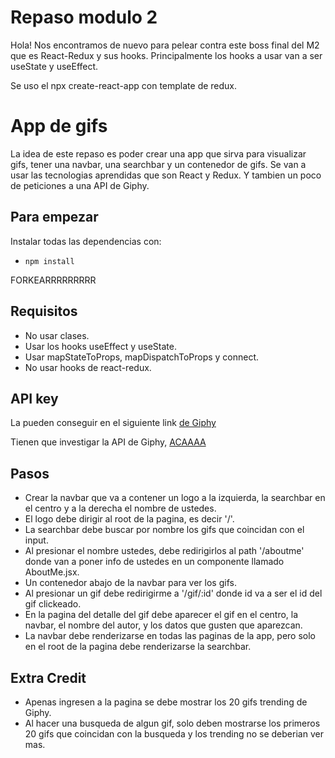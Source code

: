 ﻿# Repaso modulo 2

Hola! Nos encontramos de nuevo para pelear contra este boss final del M2 que es React-Redux y sus hooks. Principalmente los hooks a usar van a ser useState y useEffect.

Se uso el npx create-react-app con template de redux.


# App de gifs

La idea de este repaso es poder crear una app que sirva para visualizar gifs, tener una navbar, una searchbar y un contenedor de gifs.
Se van a usar las tecnologias aprendidas que son React y Redux. Y tambien un poco de peticiones a una API de Giphy.

## Para empezar
Instalar todas las dependencias con:

 - `npm install`

FORKEARRRRRRRRR
## Requisitos
 - No usar clases.
 - Usar los hooks useEffect y useState.
 - Usar mapStateToProps, mapDispatchToProps y connect.
 - No usar hooks de react-redux.

## API key

La pueden conseguir en el siguiente link [de Giphy](https://developers.giphy.com)

Tienen que investigar la API de Giphy, [ACAAAA](https://developers.giphy.com/docs/api#quick-start-guide)
## Pasos

 - Crear la navbar que va a contener un logo a la izquierda, la searchbar en el centro y a la derecha el nombre de ustedes.
 - El logo debe dirigir al root de la pagina, es decir '/'.
 - La searchbar debe buscar por nombre los gifs que coincidan con el input.
 - Al presionar el nombre ustedes, debe redirigirlos al path '/aboutme' donde van a poner info de ustedes en un componente llamado AboutMe.jsx.
 - Un contenedor abajo de la navbar para ver los gifs.
 - Al presionar un gif debe redirigirme a '/gif/:id' donde id va a ser el id del gif clickeado.
 - En la pagina del detalle del gif debe aparecer el gif en el centro, la navbar, el nombre del autor, y los datos que gusten que aparezcan.
 - La navbar debe renderizarse en todas las paginas de la app, pero solo en el root de la pagina debe renderizarse la searchbar.
 ## Extra Credit
 
 - Apenas ingresen a la pagina se debe mostrar los 20 gifs trending de Giphy.
 - Al hacer una busqueda de algun gif, solo deben mostrarse los primeros 20 gifs que coincidan con la busqueda y los trending no se deberian ver mas.

